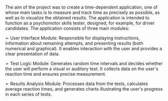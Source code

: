 The aim of the project was to create a time-dependent application, one of whose main tasks is to measure and track time as precisely as possible, as well as to visualize the obtained results. 
The application is intended to function as a psychomotor skills tester, designed, for example, for driver candidates. The application consists of three main modules:

➢ User Interface Module: Responsible for displaying instructions, information about remaining attempts, and presenting results (both numerical and graphical). It enables interaction with the user and provides a clear presentation of data.

➢ Test Logic Module: Generates random time intervals and decides whether the user will perform a visual or auditory test. It collects data on the user's reaction time and ensures precise measurement.

➢ Results Analysis Module: Processes data from the tests, calculates average reaction times, and generates charts illustrating the user's progress in each series of tests.






